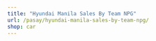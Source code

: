 ```yaml
---
title: "Hyundai Manila Sales By Team NPG"
url: /pasay/hyundai-manila-sales-by-team-npg/
shop: car
---
```

